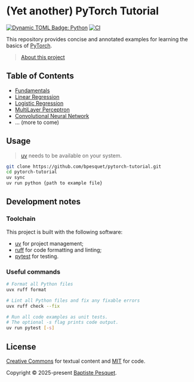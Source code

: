 # (Yet another) PyTorch Tutorial

[![Dynamic TOML Badge: Python](https://img.shields.io/badge/dynamic/toml?url=https%3A%2F%2Fraw.githubusercontent.com%2Fbpesquet%2Fpytorch-tutorial%2Frefs%2Fheads%2Fmain%2Fpyproject.toml&query=%24.project.requires-python&logo=python&logoColor=white&logoSize=auto&label=Python&labelColor=black&color=blue)](pyproject.toml)
[![CI](https://github.com/bpesquet/pytorch-tutorial/workflows/CI/badge.svg)](https://github.com/bpesquet/pytorch-tutorial/blob/main/.github/workflows/ci.yaml)

This repository provides concise and annotated examples for learning the basics of [PyTorch](https://pytorch.org).

> [About this project](ABOUT.md)

## Table of Contents

- [Fundamentals](pytorch_tutorial/fundamentals/)
- [Linear Regression](pytorch_tutorial/linear_regression/)
- [Logistic Regression](pytorch_tutorial/logistic_regression/)
- [MultiLayer Perceptron](pytorch_tutorial/multilayer_perceptron/)
- [Convolutional Neural Network](pytorch_tutorial/convolutional_neural_network/)
- ... (more to come)

## Usage

> [uv](https://docs.astral.sh/uv/) needs to be available on your system.

```bash
git clone https://github.com/bpesquet/pytorch-tutorial.git
cd pytorch-tutorial
uv sync
uv run python {path to example file}
```

## Development notes

### Toolchain

This project is built with the following software:

- [uv](https://docs.astral.sh/uv/) for project management;
- [ruff](https://docs.astral.sh/ruff/) for code formatting and linting;
- [pytest](https://docs.pytest.org) for testing.

### Useful commands

```bash
# Format all Python files
uvx ruff format

# Lint all Python files and fix any fixable errors
uvx ruff check --fix

# Run all code examples as unit tests.
# The optional -s flag prints code output.
uv run pytest [-s]
```

## License

[Creative Commons](LICENSE) for textual content and [MIT](CODE_LICENSE) for code.

Copyright © 2025-present [Baptiste Pesquet](https://bpesquet.fr).

